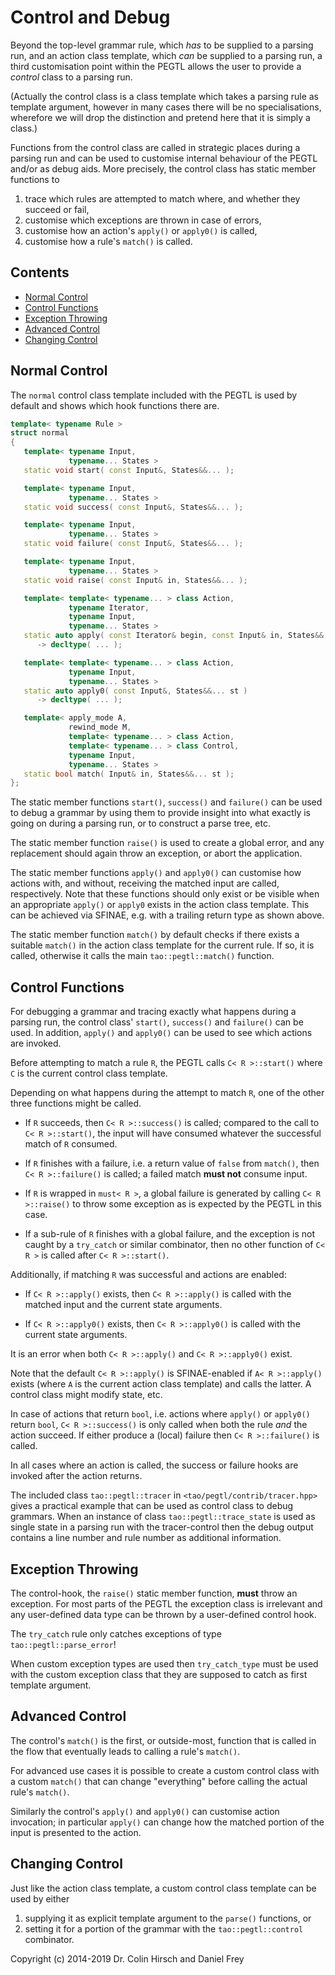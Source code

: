 # Control and Debug

Beyond the top-level grammar rule, which *has* to be supplied to a parsing run, and an action class template, which *can* be supplied to a parsing run, a third customisation point within the PEGTL allows the user to provide a *control* class to a parsing run.

(Actually the control class is a class template which takes a parsing rule as template argument, however in many cases there will be no specialisations, wherefore we will drop the distinction and pretend here that it is simply a class.)

Functions from the control class are called in strategic places during a parsing run and can be used to customise internal behaviour of the PEGTL and/or as debug aids.
More precisely, the control class has static member functions to

1. trace which rules are attempted to match where, and whether they succeed or fail,
2. customise which exceptions are thrown in case of errors,
3. customise how an action's `apply()` or `apply0()` is called,
4. customise how a rule's `match()` is called.

## Contents

* [Normal Control](#normal-control)
* [Control Functions](#control-functions)
* [Exception Throwing](#exception-throwing)
* [Advanced Control](#advanced-control)
* [Changing Control](#changing-control)

## Normal Control

The `normal` control class template included with the PEGTL is used by default and shows which hook functions there are.

```c++
template< typename Rule >
struct normal
{
   template< typename Input,
             typename... States >
   static void start( const Input&, States&&... );

   template< typename Input,
             typename... States >
   static void success( const Input&, States&&... );

   template< typename Input,
             typename... States >
   static void failure( const Input&, States&&... );

   template< typename Input,
             typename... States >
   static void raise( const Input& in, States&&... );

   template< template< typename... > class Action,
             typename Iterator,
             typename Input,
             typename... States >
   static auto apply( const Iterator& begin, const Input& in, States&&... st )
      -> decltype( ... );

   template< template< typename... > class Action,
             typename Input,
             typename... States >
   static auto apply0( const Input&, States&&... st )
      -> decltype( ... );

   template< apply_mode A,
             rewind_mode M,
             template< typename... > class Action,
             template< typename... > class Control,
             typename Input,
             typename... States >
   static bool match( Input& in, States&&... st );
};
```

The static member functions `start()`, `success()` and `failure()` can be used to debug a grammar by using them to provide insight into what exactly is going on during a parsing run, or to construct a parse tree, etc.

The static member function `raise()` is used to create a global error, and any replacement should again throw an exception, or abort the application.

The static member functions `apply()` and `apply0()` can customise how actions with, and without, receiving the matched input are called, respectively.
Note that these functions should only exist or be visible when an appropriate `apply()` or `apply0` exists in the action class template.
This can be achieved via SFINAE, e.g. with a trailing return type as shown above.

The static member function `match()` by default checks if there exists a suitable `match()` in the action class template for the current rule. If so, it is called, otherwise it calls the main `tao::pegtl::match()` function.

## Control Functions

For debugging a grammar and tracing exactly what happens during a parsing run, the control class' `start()`, `success()` and `failure()` can be used.
In addition, `apply()` and `apply0()` can be used to see which actions are invoked.

Before attempting to match a rule `R`, the PEGTL calls `C< R >::start()` where `C` is the current control class template.

Depending on what happens during the attempt to match `R`, one of the other three functions might be called.

- If `R` succeeds, then `C< R >::success()` is called; compared to the call to `C< R >::start()`, the input will have consumed whatever the successful match of `R` consumed.

- If `R` finishes with a failure, i.e. a return value of `false` from `match()`, then `C< R >::failure()` is called; a failed match **must not** consume input.

- If `R` is wrapped in `must< R >`, a global failure is generated by calling `C< R >::raise()` to throw some exception as is expected by the PEGTL in this case.

- If a sub-rule of `R` finishes with a global failure, and the exception is not caught by a `try_catch` or similar combinator, then no other function of `C< R >` is called after `C< R >::start()`.

Additionally, if matching `R` was successful and actions are enabled:

- If `C< R >::apply()` exists, then `C< R >::apply()` is called with the matched input and the current state arguments.

- If `C< R >::apply0()` exists, then `C< R >::apply0()` is called with the current state arguments.

It is an error when both `C< R >::apply()` and `C< R >::apply0()` exist.

Note that the default `C< R >::apply()` is SFINAE-enabled if `A< R >::apply()` exists (where `A` is the current action class template) and calls the latter. A control class might modify state, etc.

In case of actions that return `bool`, i.e. actions where `apply()` or `apply0()` return `bool`, `C< R >::success()` is only called when both the rule *and* the action succeed.
If either produce a (local) failure then `C< R >::failure()` is called.

In all cases where an action is called, the success or failure hooks are invoked after the action returns.

The included class `tao::pegtl::tracer` in `<tao/pegtl/contrib/tracer.hpp>` gives a practical example that can be used as control class to debug grammars.
When an instance of class `tao::pegtl::trace_state` is used as single state in a parsing run with the tracer-control then the debug output contains a line number and rule number as additional information.

## Exception Throwing

The control-hook, the `raise()` static member function, **must** throw an exception.
For most parts of the PEGTL the exception class is irrelevant and any user-defined data type can be thrown by a user-defined control hook.

The `try_catch` rule only catches exceptions of type `tao::pegtl::parse_error`!

When custom exception types are used then `try_catch_type` must be used with the custom exception class that they are supposed to catch as first template argument.

## Advanced Control

The control's `match()` is the first, or outside-most, function that is called in the flow that eventually leads to calling a rule's `match()`.

For advanced use cases it is possible to create a custom control class with a custom `match()` that can change "everything" before calling the actual rule's `match()`.

Similarly the control's `apply()` and `apply0()` can customise action invocation; in particular `apply()` can change how the matched portion of the input is presented to the action.

## Changing Control

Just like the action class template, a custom control class template can be used by either

1. supplying it as explicit template argument to the `parse()` functions, or
2. setting it for a portion of the grammar with the `tao::pegtl::control` combinator.

Copyright (c) 2014-2019 Dr. Colin Hirsch and Daniel Frey
